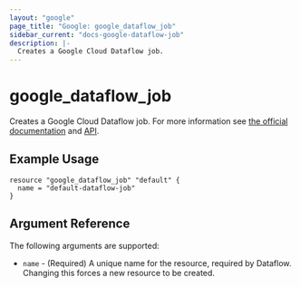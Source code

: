 ```yaml
---
layout: "google"
page_title: "Google: google_dataflow_job"
sidebar_current: "docs-google-dataflow-job"
description: |-
  Creates a Google Cloud Dataflow job.
---
```


# google\_dataflow\_job

Creates a Google Cloud Dataflow job. For more information see [the official documentation](https://cloud.google.com/dataflow/docs/) and [API](https://cloud.google.com/dataflow/docs/reference/rest/).

## Example Usage

```hcl
resource "google_dataflow_job" "default" {
  name = "default-dataflow-job"
}
```

## Argument Reference

The following arguments are supported:

* `name` - (Required) A unique name for the resource, required by Dataflow. Changing this forces a new resource to be created.
